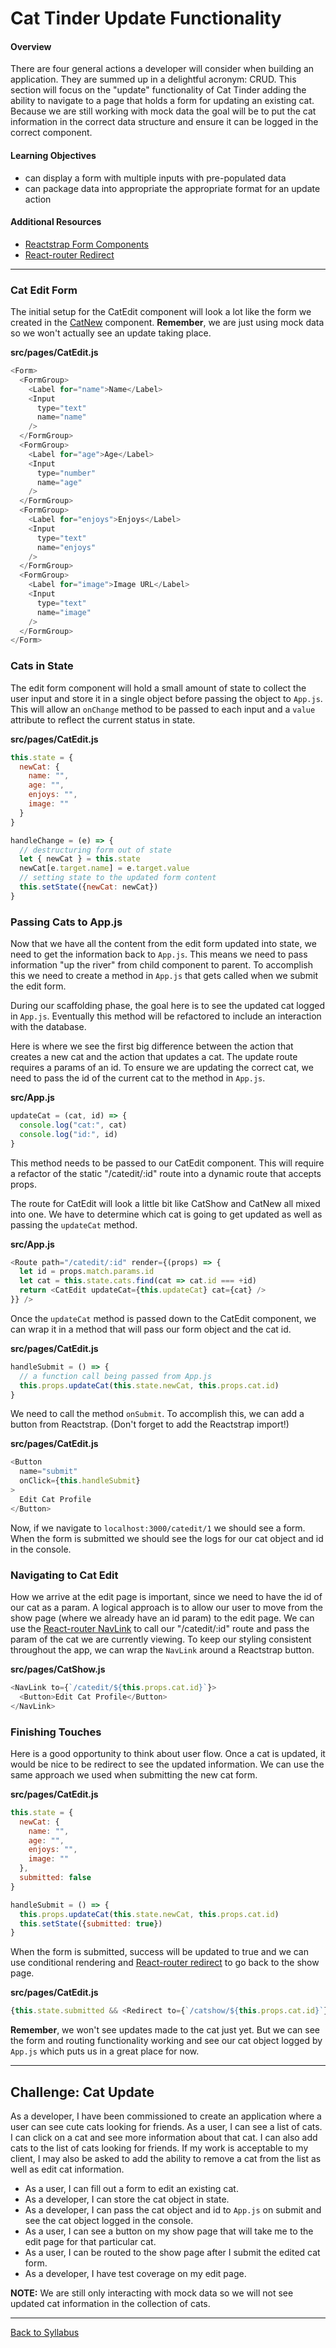 # Cat Tinder Update Functionality

#### Overview
There are four general actions a developer will consider when building an application. They are summed up in a delightful acronym: CRUD. This section will focus on the "update" functionality of Cat Tinder adding the ability to navigate to a page that holds a form for updating an existing cat. Because we are still working with mock data the goal will be to put the cat information in the correct data structure and ensure it can be logged in the correct component.

#### Learning Objectives
- can display a form with multiple inputs with pre-populated data
- can package data into appropriate the appropriate format for an update action

#### Additional Resources
- [Reactstrap Form Components](https://reactstrap.github.io/components/form/)
- [React-router Redirect](https://reactrouter.com/web/api/Redirect)

---

### Cat Edit Form
The initial setup for the CatEdit component will look a lot like the form we created in the [CatNew](./cat-create.md) component. **Remember**, we are just using mock data so we won't actually see an update taking place.  

**src/pages/CatEdit.js**
```javascript
<Form>
  <FormGroup>
    <Label for="name">Name</Label>
    <Input
      type="text"
      name="name"
    />
  </FormGroup>
  <FormGroup>
    <Label for="age">Age</Label>
    <Input
      type="number"
      name="age"
    />
  </FormGroup>
  <FormGroup>
    <Label for="enjoys">Enjoys</Label>
    <Input
      type="text"
      name="enjoys"
    />
  </FormGroup>
  <FormGroup>
    <Label for="image">Image URL</Label>
    <Input
      type="text"
      name="image"
    />
  </FormGroup>
</Form>
```

### Cats in State
The edit form component will hold a small amount of state to collect the user input and store it in a single object before passing the object to `App.js`. This will allow an `onChange` method to be passed to each input and a `value` attribute to reflect the current status in state.

**src/pages/CatEdit.js**
```javascript
this.state = {
  newCat: {
    name: "",
    age: "",
    enjoys: "",
    image: ""
  }
}

handleChange = (e) => {
  // destructuring form out of state
  let { newCat } = this.state
  newCat[e.target.name] = e.target.value
  // setting state to the updated form content
  this.setState({newCat: newCat})
}
```

### Passing Cats to App.js
Now that we have all the content from the edit form updated into state, we need to get the information back to `App.js`. This means we need to pass information "up the river" from child component to parent. To accomplish this we need to create a method in `App.js` that gets called when we submit the edit form.

During our scaffolding phase, the goal here is to see the updated cat logged in `App.js`. Eventually this method will be refactored to include an interaction with the database.

Here is where we see the first big difference between the action that creates a new cat and the action that updates a cat. The update route requires a params of an id. To ensure we are updating the correct cat, we need to pass the id of the current cat to the method in `App.js`.

**src/App.js**
```javascript
updateCat = (cat, id) => {
  console.log("cat:", cat)
  console.log("id:", id)
}
```

This method needs to be passed to our CatEdit component. This will require a refactor of the static "/catedit/:id" route into a dynamic route that accepts props.

The route for CatEdit will look a little bit like CatShow and CatNew all mixed into one. We have to determine which cat is going to get updated as well as passing the `updateCat` method.

**src/App.js**
```javascript
<Route path="/catedit/:id" render={(props) => {
  let id = props.match.params.id
  let cat = this.state.cats.find(cat => cat.id === +id)
  return <CatEdit updateCat={this.updateCat} cat={cat} />
}} />
```

Once the `updateCat` method is passed down to the CatEdit component, we can wrap it in a method that will pass our form object and the cat id.

**src/pages/CatEdit.js**
```javascript
handleSubmit = () => {
  // a function call being passed from App.js
  this.props.updateCat(this.state.newCat, this.props.cat.id)
}
```

We need to call the method `onSubmit`. To accomplish this, we can add a button from Reactstrap. (Don't forget to add the Reactstrap import!)

**src/pages/CatEdit.js**
```javascript
<Button
  name="submit"
  onClick={this.handleSubmit}
>
  Edit Cat Profile
</Button>
```

Now, if we navigate to `localhost:3000/catedit/1` we should see a form. When the form is submitted we should see the logs for our cat object and id in the console.

### Navigating to Cat Edit
How we arrive at the edit page is important, since we need to have the id of our cat as a param. A logical approach is to allow our user to move from the show page (where we already have an id param) to the edit page. We can use the [React-router NavLink](https://reactrouter.com/web/api/NavLink) to call our "/catedit/:id" route and pass the param of the cat we are currently viewing. To keep our styling consistent throughout the app, we can wrap the `NavLink` around a Reactstrap button.

**src/pages/CatShow.js**
```javascript
<NavLink to={`/catedit/${this.props.cat.id}`}>
  <Button>Edit Cat Profile</Button>
</NavLink>
```

### Finishing Touches
Here is a good opportunity to think about user flow. Once a cat is updated, it would be nice to be redirect to see the updated information. We can use the same approach we used when submitting the new cat form.

**src/pages/CatEdit.js**
```javascript
this.state = {
  newCat: {
    name: "",
    age: "",
    enjoys: "",
    image: ""
  },
  submitted: false
}

handleSubmit = () => {
  this.props.updateCat(this.state.newCat, this.props.cat.id)
  this.setState({submitted: true})
}
```

When the form is submitted, success will be updated to true and we can use conditional rendering and [React-router redirect](https://reactrouter.com/web/api/Redirect) to go back to the show page.

**src/pages/CatEdit.js**
```javascript
{this.state.submitted && <Redirect to={`/catshow/${this.props.cat.id}`} />}
```

**Remember**, we won't see updates made to the cat just yet. But we can see the form and routing functionality working and see our cat object logged by `App.js` which puts us in a great place for now.

---

## Challenge: Cat Update
As a developer, I have been commissioned to create an application where a user can see cute cats looking for friends. As a user, I can see a list of cats. I can click on a cat and see more information about that cat. I can also add cats to the list of cats looking for friends. If my work is acceptable to my client, I may also be asked to add the ability to remove a cat from the list as well as edit cat information.

- As a user, I can fill out a form to edit an existing cat.
- As a developer, I can store the cat object in state.
- As a developer, I can pass the cat object and id to `App.js` on submit and see the cat object logged in the console.
- As a user, I can see a button on my show page that will take me to the edit page for that particular cat.
- As a user, I can be routed to the show page after I submit the edited cat form.
- As a developer, I have test coverage on my edit page.


**NOTE:** We are still only interacting with mock data so we will not see updated cat information in the collection of cats.

---
[Back to Syllabus](../../README.md#cat-tinder-frontend)
